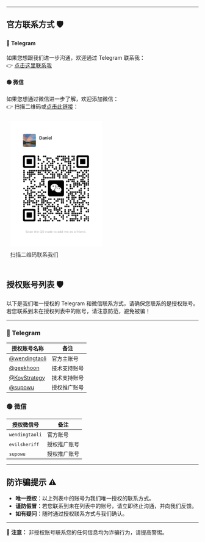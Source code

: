 
---

## **官方联系方式 🛡️**

#### 🔗 **Telegram**  
如果您想跟我们进一步沟通，欢迎通过 Telegram 联系我：  
👉 [点击这里联系我](https://t.me/wendingtaoli)

#### 🟢 **微信**  
如果您想通过微信进一步了解，欢迎添加微信：  
👉 扫描二维码或[点击此链接](https://raw.githubusercontent.com/wendingtaoli/wendingtaoli.github.io/main/image/wechat_qr.png)：
<div style="text-align: left; padding: 10px;">
    <img src="https://raw.githubusercontent.com/wendingtaoli/wendingtaoli.github.io/main/image/wechat_qr.png" 
         alt="微信二维码" 
         style="display: block; max-width: 240px; height: auto; margin-left: 0;">
    <p style="margin-top: 10px; color: #333; font-size: 14px;">扫描二维码联系我们</p>
</div>

## **授权账号列表 🛡️**

以下是我们唯一授权的 Telegram 和微信联系方式，请确保您联系的是授权账号。  
若您联系到未在授权列表中的账号，请注意防范，避免被骗！

---

### **🔗 Telegram**
| 授权账号名称                                     | 备注 |
|--------------------------------------------|---|
| [@wendingtaoli](https://t.me/wendingtaoli) | 官方主账号 |
| [@geekhoon](https://t.me/geekhoon)     | 技术支持账号 |
| [@KovStrategy](https://t.me/KovStrategy) | 技术支持账号  |
| [@supowu](https://t.me/supowu)             | 授权推广账号 |

### **🟢 微信**
| 授权微信号          | 备注     |
|----------------|--------|
| `wendingtaoli` | 官方账号   |
| `evilsheriff`  | 授权推广账号   |
| `supowu`       | 授权推广账号 |

---

## **防诈骗提示 ⚠️**

- **唯一授权**：以上列表中的账号为我们唯一授权的联系方式。
- **谨防假冒**：若您联系到未在列表中的账号，请立即终止沟通，并向我们反馈。
- **如有疑问**：随时通过授权联系方式与我们确认。

---

**🛑 注意：** 非授权账号联系您的任何信息均为诈骗行为，请提高警惕。